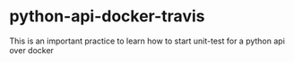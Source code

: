 # python-api-docker-travis
This is an important practice to learn how to start unit-test for a python api over docker
